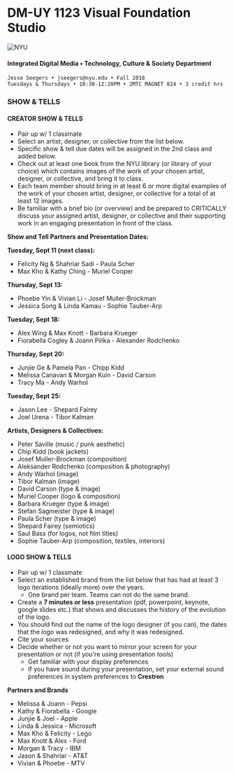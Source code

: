 # DM-UY 1123 Visual Foundation Studio

![NYU](C:/Users/Jesse%20Seegers/Desktop/NYU%20VFS/DM-1123-A-VFS-FA18-SEEGERS/nyu_soe_logo.png)

#### Integrated Digital Media • Technology, Culture & Society Department 

```
Jesse Seegers • jseegers@nyu.edu • Fall 2018 
Tuesdays & Thursdays • 10:30-12:20PM • 2MTC MAGNET 824 • 3 credit hrs
```

### SHOW & TELLS


#### CREATOR SHOW & TELLS
* Pair up w/ 1 classmate
* Select an artist, designer, or collective from the list below.
* Specific show & tell due dates will be assigned in the 2nd class and added below.
* Check out at least one book from the NYU library (or library of your choice) which contains images of the work of your chosen artist, designer, or collective, and bring it to class. 
* Each team member should bring in at least 6 or more digital examples of the work of your chosen artist, designer, or collective for a total of at least 12 images.
* Be familiar with a brief bio (or overview) and be prepared to CRITICALLY discuss your assigned artist, designer, or collective and their supporting work in an engaging presentation in front of the class. 

**Show and Tell Partners and Presentation Dates:**

**Tuesday, Sept 11 (next class):**
- Felicity Ng & Shahriar Sadi - Paula Scher
- Max Kho & Kathy Ching - Muriel Cooper

**Thursday, Sept 13:**  
- Phoebe Yin & Vivian Li - Josef Muller-Brockman
- Jessica Song & Linda Kamau - Sophie Tauber-Arp

**Tuesday, Sept 18:**
- Alex Wing & Max Knott - Barbara Krueger
- Fiorabella Cogley & Joann Pilika - Alexander Rodchenko

**Thursday, Sept 20:**  
- Junjie Ge & Pamela Pan - Chipp Kidd
- Melissa Canavan & Morgan Kuin - David Carson  
- Tracy Ma - Andy Warhol  

**Tuesday, Sept 25:**  
- Jason Lee - Shepard Fairey    
- Joel Urena - Tibor Kalman  

**Artists, Designers & Collectives:**

* Peter Saville (music / punk aesthetic)
* Chip Kidd (book jackets)
* Josef Muller-Brockman (composition)
* Aleksander Rodchenko (composition & photography)
* Andy Warhol (image)
* Tibor Kalman (image)
* David Carson (type & image)
* Muriel Cooper (logo & composition)
* Barbara Krueger (type & image)
* Stefan Sagmeister (type & image)
* Paula Scher (type & image)
* Shepard Fairey (semiotics)
* Saul Bass (for logos, not film titles)
* Sophie Tauber-Arp (composition, textiles, interiors)



#### LOGO SHOW & TELLS

- Pair up w/ 1 classmate 
- Select an established brand from the list below that has had at least 3 logo iterations (ideally more) over the years.
  - One brand per team. Teams can not do the same brand.
- Create a **7 minutes or less** presentation (pdf, powerpoint, keynote, google slides etc.) that shows and discusses the history of the evolution of the logo. 
- You should find out the name of the logo designer (if you can), the dates that the logo was redesigned, and why it was redesigned.
- Cite your sources
- Decide whether or not you want to mirror your screen for your presentation or not (if you're using presentation tools)
  - Get familiar with your display preferences
  - If you have sound during your presentation, set your external sound preferences in system preferences to **Crestron**

**Partners and Brands**
- Melissa & Joann - Pepsi
- Kathy & Fiorabella - Google
- Junjie & Joel - Apple
- Linda & Jessica - Microsoft
- Max Kho & Felicity - Lego
- Max Knott & Alex - Ford
- Morgan & Tracy - IBM
- Jason & Shahriar - AT&T
- Vivian & Phoebe - MTV
